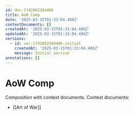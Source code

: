 ```yaml
---
id: doc-1742002384486
title: AoW Comp
date: '2025-03-15T01:33:04.486Z'
contextDocuments: []
createdAt: '2025-03-15T01:33:04.486Z'
updatedAt: '2025-03-15T01:33:04.486Z'
versions:
  - id: ver-1742002384486-initial
    createdAt: '2025-03-15T01:33:04.486Z'
    message: Initial version
annotations: []
---
```


# AoW Comp

Composition with context documents.
Context documents:
- [[Art of War]]

